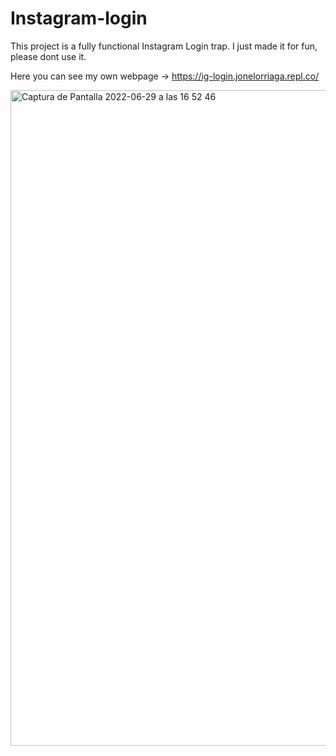# Instagram-login

This project is a fully functional Instagram Login trap.
I just made it for fun, please dont use it.

Here you can see my own webpage -> https://ig-login.jonelorriaga.repl.co/

<img width="1049" alt="Captura de Pantalla 2022-06-29 a las 16 52 46" src="https://user-images.githubusercontent.com/90343007/176467697-672349d9-f867-4950-8b53-bc6fc46e73c1.png">

